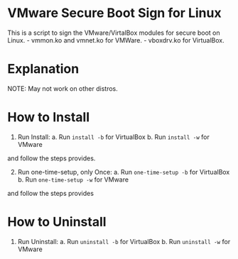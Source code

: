 # VMware Secure Boot Sign for Linux

This is a script to sign the VMware/VirtalBox modules for secure boot on Linux.
    - vmmon.ko and vmnet.ko for VMWare.
    - vboxdrv.ko for VirtualBox.

# Explanation

NOTE: May not work on other distros.

# How to Install

1. Run Install:
  a. Run `install -b` for VirtualBox
  b. Run `install -w` for VMware

and follow the steps provides.

2. Run one-time-setup, only Once:
  a. Run `one-time-setup -b` for VirtualBox
  b. Run `one-time-setup -w` for VMware

and follow the steps provides

# How to Uninstall

1. Run Uninstall:
  a. Run `uninstall -b` for VirtualBox
  b. Run `uninstall -w` for VMware
